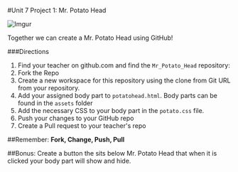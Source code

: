 #Unit 7 Project 1: Mr. Potato Head

![Imgur](http://i.imgur.com/Vy06FW3.gif)

Together we can create a Mr. Potato Head using GitHub! 


###Directions
1. Find your teacher on github.com and find the `Mr_Potato_Head` repository:
2. Fork the Repo
3. Create a new workspace for this repository using the clone from Git URL from your repository.
4. Add your assigned body part to `potatohead.html`. Body parts can be found in the `assets` folder
5. Add the necessary CSS to your body part in the `potato.css` file.
6. Push your changes to your GitHub repo
7. Create a Pull request to your teacher's repo


##Remember: **Fork, Change, Push, Pull**

##Bonus:
Create a button the sits below Mr. Potato Head that when it is clicked your body part will show and hide.
